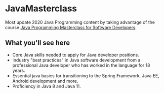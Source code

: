 # JavaMasterclass
Most update 2020 Java Programming content by taking advantage of the course [Java Programming Masterclass for Software Developers](https://www.udemy.com/course/java-the-complete-java-developer-course/)

## What you'll see here
- Core Java skills needed to apply for Java developer positions.
- Industry "best practices" in Java software development from a professional Java developer who has worked in the language for 18 years.
- Essential java basics for transitioning to the Spring Framework, Java EE, Android development and more.
- Proficiency in Java 8 and Java 11.

